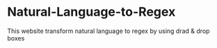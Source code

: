 # Natural-Language-to-Regex
This website transform natural language to regex by using drad &amp; drop boxes
